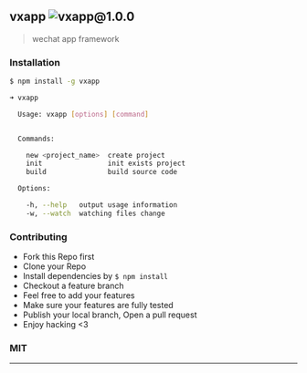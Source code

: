 ## vxapp ![vxapp@1.0.0](https://img.shields.io/npm/v/vxapp.svg)

> wechat app framework

### Installation

```bash
$ npm install -g vxapp
```

```bash
➜ vxapp

  Usage: vxapp [options] [command]


  Commands:

    new <project_name>  create project
    init                init exists project
    build               build source code

  Options:

    -h, --help   output usage information
    -w, --watch  watching files change
```

### Contributing
- Fork this Repo first
- Clone your Repo
- Install dependencies by `$ npm install`
- Checkout a feature branch
- Feel free to add your features
- Make sure your features are fully tested
- Publish your local branch, Open a pull request
- Enjoy hacking <3

### MIT

---